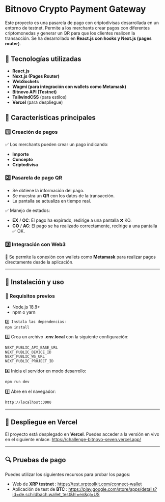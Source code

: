 # Bitnovo Crypto Payment Gateway

Este proyecto es una pasarela de pago con criptodivisas desarrollada en un entorno de testnet. Permite a los merchants crear pagos con diferentes criptomonedas y generar un QR para que los clientes realicen la transacción. Se ha desarrollado en **React.js con hooks y Next.js (pages router)**.

## 🚀 Tecnologías utilizadas
- **React.js**
- **Next.js (Pages Router)**
- **WebSockets**
- **Wagmi (para integración con wallets como Metamask)**
- **Bitnovo API (Testnet)**
- **TailwindCSS** (para estilos)
- **Vercel** (para despliegue)

## 📌 Características principales
### 1️⃣ Creación de pagos
✅ Los merchants pueden crear un pago indicando:
  - **Importe**
  - **Concepto**
  - **Criptodivisa**

### 2️⃣ Pasarela de pago QR
- Se obtiene la información del pago.
- Se muestra un **QR** con los datos de la transacción.
- La pantalla se actualiza en tiempo real.

✅ Manejo de estados:
- **EX** / **OC**: El pago ha expirado, redirige a una pantalla ❌ KO.
- **CO** / **AC**: El pago se ha realizado correctamente, redirige a una pantalla ✅ OK.

### 3️⃣ Integración con Web3
🔹 Se permite la conexión con wallets como **Metamask** para realizar pagos directamente desde la aplicación.

---

## 📖 Instalación y uso
### 🔧 Requisitos previos
- Node.js 18.8+
- npm o yarn
```
2️⃣ Instala las dependencias:
npm install
```
3️⃣ Crea un archivo **.env.local** con la siguiente configuración:
```sh
NEXT_PUBLIC_API_BASE_URL
NEXT_PUBLIC_DEVICE_ID
NEXT_PUBLIC_WS_URL
NEXT_PUBLIC_PROJECT_ID
```
4️⃣ Inicia el servidor en modo desarrollo:
```sh
npm run dev
```
5️⃣ Abre en el navegador:
```sh
http://localhost:3000
```

---

## 🚀 Despliegue en Vercel
El proyecto está desplegado en **Vercel**. Puedes acceder a la versión en vivo en el siguiente enlace:
https://challenge-bitnovo-seven.vercel.app/

---

## 🔍 Pruebas de pago
Puedes utilizar los siguientes recursos para probar los pagos:
- Web de **XRP testnet** : https://test.xrptoolkit.com/connect-wallet
- Aplicación de test de **BTC** : https://play.google.com/store/apps/details?id=de.schildbach.wallet_test&hl=en&gl=US


